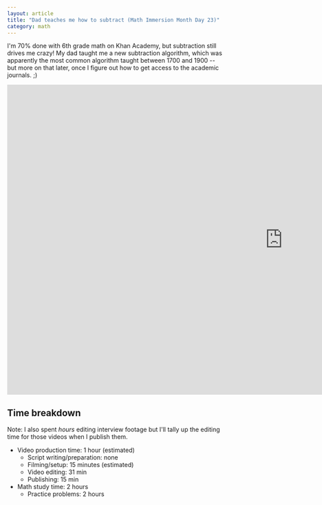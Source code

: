 ```yaml
---
layout: article
title: "Dad teaches me how to subtract (Math Immersion Month Day 23)"
category: math
---
```


I'm 70% done with 6th grade math on Khan Academy, but subtraction still drives me crazy! My dad taught me a new subtraction algorithm, which was apparently the most common algorithm taught between 1700 and 1900 -- but more on that later, once I figure out how to get access to the academic journals. ;)

<iframe width="1280" height="720" src="https://www.youtube.com/embed/S7hJzHbsYBo" frameborder="0" allowfullscreen></iframe>

## Time breakdown
Note: I also spent *hours* editing interview footage but I'll tally up the editing time for those videos when I publish them.

- Video production time: 1 hour (estimated)
  - Script writing/preparation: none
  - Filming/setup: 15 minutes (estimated)
  - Video editing: 31 min
  - Publishing: 15 min
- Math study time: 2 hours
  - Practice problems: 2 hours